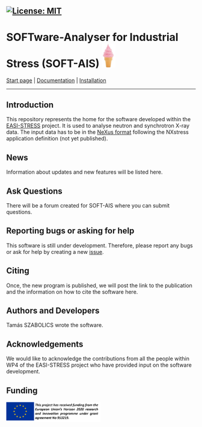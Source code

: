 [![License: MIT](https://img.shields.io/badge/License-MIT-yellow.svg)](https://opensource.org/licenses/MIT)
-------------------------
# SOFTware-Analyser for Industrial Stress (SOFT-AIS) <img src="images/EIS.jpg" alt="SOFT-AIS Logo" style="width:35px;">

[Start page](README.md) | [Documentation](documentation.md) | [Installation](download.md)

-------------------------

## Introduction

This repository represents the home for the software developed within the [EASI-STRESS](https://easi-stress.eu/) project. It is used to analyse neutron and synchrotron X-ray data. The input data has to be in the [NeXus format](http://www.nexusformat.org/) following the NXstress application definition (not yet published).

## News


Information about updates and new features will be listed here. 

## Ask Questions


There will be a forum created for SOFT-AIS where you can submit questions. 

## Reporting bugs or asking for help


This software is still under development. Therefore, please report any bugs or ask for help by creating a new [issue](https://github.com/aapaecklar/SOFT-AIS/issues).

## Citing

Once, the new program is published, we will post the link to the publication and the information on how to cite the software here.

## Authors and Developers

Tamás SZABOLICS wrote the software. 

## Acknowledgements

We would like to acknowledge the contributions from all the people within WP4 of the EASI-STRESS project who have provided input on the software development.

## Funding

<img src="images/EASI-STRESS_eu-funding.png" alt="Funding Logo" style="width:250px;">


